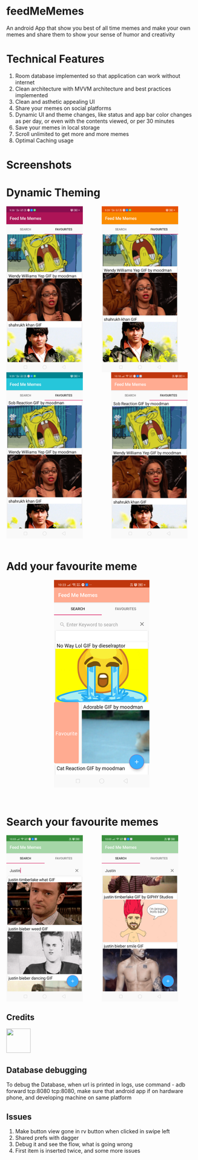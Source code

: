 # feedMeMemes
An android App that show you best of all time memes and make your own memes and share them to show your sense of humor and creativity

# Technical Features
1. Room database implemented so that application can work without internet
2. Clean architecture with MVVM architecture and best practices implemented
3. Clean and asthetic appealing UI
4. Share your memes on social platforms
5. Dynamic UI and theme changes, like status and app bar color changes as per day, or even with the contents viewed, or per 30 minutes
6. Save your memes in local storage
7. Scroll unlimited to get more and more memes
8. Optimal Caching usage 

# Screenshots
<h1>Dynamic Theming </h1>
<div style="display:flex;" >
<img src="screenshot/theme1.png" width="40%"/>
<img src="screenshot/theme2.png" style="margin-left:10%;" width="40%"/>
</div>

<div style="display:flex;" >
<img src="screenshot/theme3.png" width="40%"/>
<img src="screenshot/theme4.png" width="40%" style="margin-left:15%;"/>
</div>

<br>
<h1>Add your favourite meme</h1>
<p align="center">
<img src="screenshot/addtofav.png" width="50%"/>
</p>

<br>
<h1>Search your favourite memes </h1>
<div style="display:flex;" >
<img src="screenshot/search1.png" width="40%"/>
<img src="screenshot/search2.png" width="40%" style="margin-left:10%;"/>
</div>

## Credits
<img src="https://img.freepik.com/free-vector/colored-background-man-laughing_23-2147631736.jpg?size=338&ext=jpg" height="64px" width="64px">


## Database debugging
To debug the Database, when url is printed  in logs, use command - adb forward tcp:8080 tcp:8080, make sure that android app if on hardware phone, and developing machine on same platform

## Issues
1. Make button view gone in rv button when clicked in swipe left
6. Shared prefs with dagger
10. Debug it and see the flow, what is going wrong
11. First item is inserted twice, and some more issues

